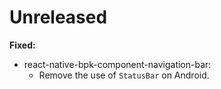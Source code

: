 # Unreleased

**Fixed:**

- react-native-bpk-component-navigation-bar:
  - Remove the use of `StatusBar` on Android.



